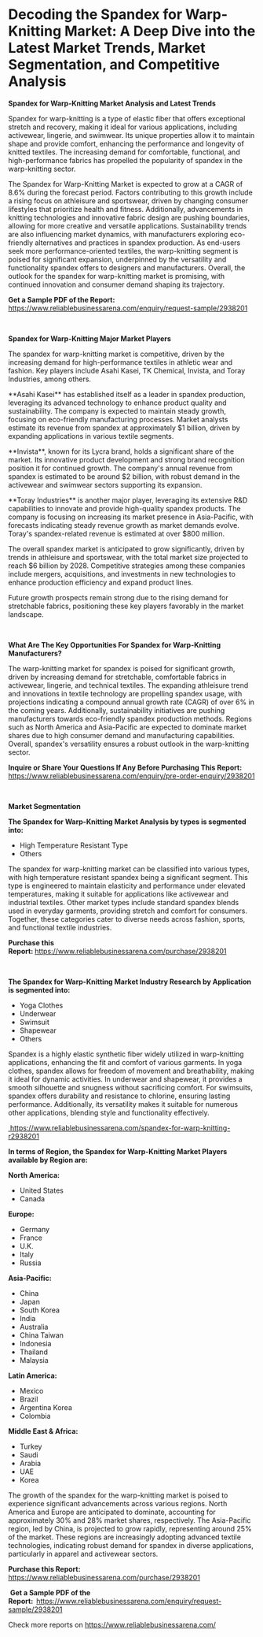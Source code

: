 <p><h1>Decoding the Spandex for Warp-Knitting Market: A Deep Dive into the Latest Market Trends, Market Segmentation, and Competitive Analysis</h1></p><p><strong>Spandex for Warp-Knitting Market Analysis and Latest Trends</strong></p>
<p><p>Spandex for warp-knitting is a type of elastic fiber that offers exceptional stretch and recovery, making it ideal for various applications, including activewear, lingerie, and swimwear. Its unique properties allow it to maintain shape and provide comfort, enhancing the performance and longevity of knitted textiles. The increasing demand for comfortable, functional, and high-performance fabrics has propelled the popularity of spandex in the warp-knitting sector.</p><p>The Spandex for Warp-Knitting Market is expected to grow at a CAGR of 8.6% during the forecast period. Factors contributing to this growth include a rising focus on athleisure and sportswear, driven by changing consumer lifestyles that prioritize health and fitness. Additionally, advancements in knitting technologies and innovative fabric design are pushing boundaries, allowing for more creative and versatile applications. Sustainability trends are also influencing market dynamics, with manufacturers exploring eco-friendly alternatives and practices in spandex production. As end-users seek more performance-oriented textiles, the warp-knitting segment is poised for significant expansion, underpinned by the versatility and functionality spandex offers to designers and manufacturers. Overall, the outlook for the spandex for warp-knitting market is promising, with continued innovation and consumer demand shaping its trajectory.</p></p>
<p><strong>Get a Sample PDF of the Report:&nbsp;</strong> <a href="https://www.reliablebusinessarena.com/enquiry/request-sample/2938201?utm_campaign=3221&utm_medium=2&utm_source=Github&utm_content=ia&utm_term=15032025&utm_id=spandex-for-warp-knitting">https://www.reliablebusinessarena.com/enquiry/request-sample/2938201</a></p>
<p>&nbsp;</p>
<p><strong>Spandex for Warp-Knitting Major Market Players</strong></p>
<p><p>The spandex for warp-knitting market is competitive, driven by the increasing demand for high-performance textiles in athletic wear and fashion. Key players include Asahi Kasei, TK Chemical, Invista, and Toray Industries, among others.</p><p>**Asahi Kasei** has established itself as a leader in spandex production, leveraging its advanced technology to enhance product quality and sustainability. The company is expected to maintain steady growth, focusing on eco-friendly manufacturing processes. Market analysts estimate its revenue from spandex at approximately $1 billion, driven by expanding applications in various textile segments.</p><p>**Invista**, known for its Lycra brand, holds a significant share of the market. Its innovative product development and strong brand recognition position it for continued growth. The company's annual revenue from spandex is estimated to be around $2 billion, with robust demand in the activewear and swimwear sectors supporting its expansion.</p><p>**Toray Industries** is another major player, leveraging its extensive R&D capabilities to innovate and provide high-quality spandex products. The company is focusing on increasing its market presence in Asia-Pacific, with forecasts indicating steady revenue growth as market demands evolve. Toray's spandex-related revenue is estimated at over $800 million.</p><p>The overall spandex market is anticipated to grow significantly, driven by trends in athleisure and sportswear, with the total market size projected to reach $6 billion by 2028. Competitive strategies among these companies include mergers, acquisitions, and investments in new technologies to enhance production efficiency and expand product lines. </p><p>Future growth prospects remain strong due to the rising demand for stretchable fabrics, positioning these key players favorably in the market landscape.</p></p>
<p>&nbsp;</p>
<p><strong>What Are The Key Opportunities For Spandex for Warp-Knitting Manufacturers?</strong></p>
<p><p>The warp-knitting market for spandex is poised for significant growth, driven by increasing demand for stretchable, comfortable fabrics in activewear, lingerie, and technical textiles. The expanding athleisure trend and innovations in textile technology are propelling spandex usage, with projections indicating a compound annual growth rate (CAGR) of over 6% in the coming years. Additionally, sustainability initiatives are pushing manufacturers towards eco-friendly spandex production methods. Regions such as North America and Asia-Pacific are expected to dominate market shares due to high consumer demand and manufacturing capabilities. Overall, spandex's versatility ensures a robust outlook in the warp-knitting sector.</p></p>
<p><strong>Inquire or Share Your Questions If Any Before Purchasing This Report:</strong> <a href="https://www.reliablebusinessarena.com/enquiry/pre-order-enquiry/2938201?utm_campaign=3221&utm_medium=2&utm_source=Github&utm_content=ia&utm_term=15032025&utm_id=spandex-for-warp-knitting">https://www.reliablebusinessarena.com/enquiry/pre-order-enquiry/2938201</a></p>
<p>&nbsp;</p>
<p><strong>Market Segmentation</strong></p>
<p><strong>The Spandex for Warp-Knitting Market Analysis by types is segmented into:</strong></p>
<p><ul><li>High Temperature Resistant Type</li><li>Others</li></ul></p>
<p><p>The spandex for warp-knitting market can be classified into various types, with high temperature resistant spandex being a significant segment. This type is engineered to maintain elasticity and performance under elevated temperatures, making it suitable for applications like activewear and industrial textiles. Other market types include standard spandex blends used in everyday garments, providing stretch and comfort for consumers. Together, these categories cater to diverse needs across fashion, sports, and functional textile industries.</p></p>
<p><strong>Purchase this Report:&nbsp;</strong><a href="https://www.reliablebusinessarena.com/purchase/2938201?utm_campaign=3221&utm_medium=2&utm_source=Github&utm_content=ia&utm_term=15032025&utm_id=spandex-for-warp-knitting">https://www.reliablebusinessarena.com/purchase/2938201</a></p>
<p>&nbsp;</p>
<p><strong>The Spandex for Warp-Knitting Market Industry Research by Application is segmented into:</strong></p>
<p><ul><li>Yoga Clothes</li><li>Underwear</li><li>Swimsuit</li><li>Shapewear</li><li>Others</li></ul></p>
<p><p>Spandex is a highly elastic synthetic fiber widely utilized in warp-knitting applications, enhancing the fit and comfort of various garments. In yoga clothes, spandex allows for freedom of movement and breathability, making it ideal for dynamic activities. In underwear and shapewear, it provides a smooth silhouette and snugness without sacrificing comfort. For swimsuits, spandex offers durability and resistance to chlorine, ensuring lasting performance. Additionally, its versatility makes it suitable for numerous other applications, blending style and functionality effectively.</p></p>
<p><a href="https://www.reliablebusinessarena.com/spandex-for-warp-knitting-r2938201?utm_campaign=3221&utm_medium=2&utm_source=Github&utm_content=ia&utm_term=15032025&utm_id=spandex-for-warp-knitting">&nbsp;https://www.reliablebusinessarena.com/spandex-for-warp-knitting-r2938201</a></p>
<p><strong>In terms of Region, the Spandex for Warp-Knitting Market Players available by Region are:</strong></p>
<p>
    <p> <strong> North America: </strong>
        <ul>
            <li>United States</li>
            <li>Canada</li>
        </ul>
        </p> 
    <p> <strong> Europe: </strong>
        <ul>
            <li>Germany</li>
            <li>France</li>
            <li>U.K.</li>
            <li>Italy</li>
            <li>Russia</li>
        </ul>
        </p> 
    <p> <strong> Asia-Pacific: </strong>
        <ul>
            <li>China</li>
            <li>Japan</li>
            <li>South Korea</li>
            <li>India</li>
            <li>Australia</li>
            <li>China Taiwan</li>
            <li>Indonesia</li>
            <li>Thailand</li>
            <li>Malaysia</li>
        </ul>
        </p> 
    <p> <strong> Latin America: </strong>
        <ul>
            <li>Mexico</li>
            <li>Brazil</li>
            <li>Argentina Korea</li>
            <li>Colombia</li>
        </ul>
        </p> 
    <p> <strong> Middle East & Africa: </strong>
        <ul>
            <li>Turkey</li>
            <li>Saudi</li>
            <li>Arabia</li>
            <li>UAE</li>
            <li>Korea</li>
        </ul>
    </p>
    </p>
<p><p>The growth of the spandex for the warp-knitting market is poised to experience significant advancements across various regions. North America and Europe are anticipated to dominate, accounting for approximately 30% and 28% market shares, respectively. The Asia-Pacific region, led by China, is projected to grow rapidly, representing around 25% of the market. These regions are increasingly adopting advanced textile technologies, indicating robust demand for spandex in diverse applications, particularly in apparel and activewear sectors.</p></p>
<p><strong>Purchase this Report: </strong><a href="https://www.reliablebusinessarena.com/purchase/2938201?utm_campaign=3221&utm_medium=2&utm_source=Github&utm_content=ia&utm_term=15032025&utm_id=spandex-for-warp-knitting">https://www.reliablebusinessarena.com/purchase/2938201</a></p>
<p>&nbsp;<strong>Get a Sample PDF of the Report:&nbsp;&nbsp;</strong><a href="https://www.reliablebusinessarena.com/enquiry/request-sample/2938201?utm_campaign=3221&utm_medium=2&utm_source=Github&utm_content=ia&utm_term=15032025&utm_id=spandex-for-warp-knitting">https://www.reliablebusinessarena.com/enquiry/request-sample/2938201</a></p>
<p><strong></strong></p>
<p>Check more reports on <a href="https://www.reliablebusinessarena.com/?utm_campaign=3221&utm_medium=2&utm_source=Github&utm_content=ia&utm_term=15032025&utm_id=spandex-for-warp-knitting">https://www.reliablebusinessarena.com/</a></p>